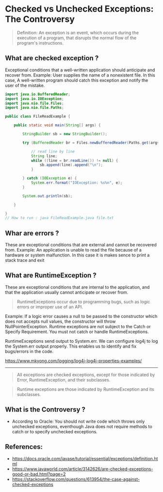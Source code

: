 # Checked vs Unchecked Exceptions: The Controversy

> Definition: An exception is an event, which occurs during the execution of a program, that disrupts the normal flow of the program's instructions.

## What are checked exception ?
Exceptional conditions that a well-written application should anticipate and recover from. Example: User supplies the name of a nonexistent file. In this case,  A well-written program should catch this exception and notify the user of the mistake.
```java
import java.io.BufferedReader;
import java.io.IOException;
import java.nio.file.Files;
import java.nio.file.Paths;

public class FileReadExample {

    public static void main(String[] args) {

        StringBuilder sb = new StringBuilder();

        try (BufferedReader br = Files.newBufferedReader(Paths.get(args[0]))) {

            // read line by line
            String line;
            while ((line = br.readLine()) != null) {
                sb.append(line).append("\n");
            }

        } catch (IOException e) {
            System.err.format("IOException: %s%n", e);
        }

        System.out.println(sb);

    }

}
// How to run : java FileReadExample.java file.txt
```
## Whar are errors ?
These are exceptional conditions that are external and cannot be recovered from. Example:  An application is unable to read the file because of a hardware or system malfunction. In this case it is makes sence to print a stack trace and exit

## What are RuntimeException ?
These are exceptional conditions that are internal to the application, and that the application usually cannot anticipate or recover from.
> RuntimeExceptions occur due to programming bugs, such as logic errors or improper use of an API.

Example: If a logic error causes a null to be passed to the constructor which does not accepts null values, the constructor will throw NullPointerException. Runtime exceptions are not subject to the Catch or Specify Requirement. You must not catch or handle RuntimeExceptions.

RuntimeExceptions send output to System.err. We can configure log4j to log the System.err output properly. This enables us to identify and fix bugs/errors in the code.

https://www.mkyong.com/logging/log4j-log4j-properties-examples/

---

> All exceptions are checked exceptions, except for those indicated by Error, RuntimeException, and their subclasses.

> Runtime exceptions are those indicated by RuntimeException and its subclasses.


## What is the Controversy ?

 - According to Oracle: You should not write code which throws only unchecked exceptions, eventhough Java does not require methods to catch or to specify unchecked exceptions. 


## References:
- https://docs.oracle.com/javase/tutorial/essential/exceptions/definition.html
- https://www.javaworld.com/article/3142626/are-checked-exceptions-good-or-bad.html?page=2
- https://stackoverflow.com/questions/613954/the-case-against-checked-exceptions
